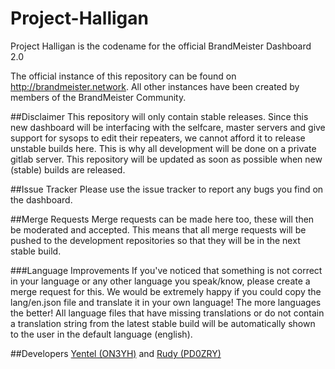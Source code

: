 # Project-Halligan
Project Halligan is the codename for the official BrandMeister Dashboard 2.0

The official instance of this repository can be found on http://brandmeister.network.
All other instances have been created by members of the BrandMeister Community.

##Disclaimer
This repository will only contain stable releases. Since this new dashboard will be interfacing with the selfcare, master servers and give support for sysops to edit their repeaters, we cannot afford it to release unstable builds here.
This is why all development will be done on a private gitlab server. This repository will be updated as soon as possible when new (stable) builds are released.

##Issue Tracker
Please use the issue tracker to report any bugs you find on the dashboard.

##Merge Requests
Merge requests can be made here too, these will then be moderated and accepted. This means that all merge requests will be pushed to the development repositories so that they will be in the next stable build.

###Language Improvements
If you've noticed that something is not correct in your language or any other language you speak/know, please create a merge request for this. We would be extremely happy if you could copy the lang/en.json file and translate it in your own language! The more languages the better!
All language files that have missing translations or do not contain a translation string from the latest stable build will be automatically shown to the user in the default language (english).

##Developers
[Yentel (ON3YH)](http://on3yh.be) and [Rudy (PD0ZRY)](http://pd0zry.nl)
